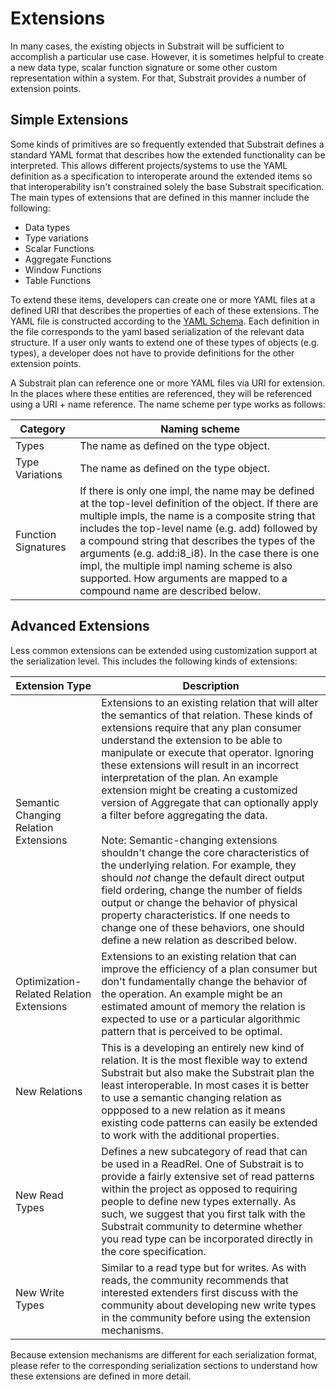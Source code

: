 # Extensions

In many cases, the existing objects in Substrait will be sufficient to accomplish a particular use case. However, it is sometimes helpful to create a new data type, scalar function signature or some other custom representation within a system. For that, Substrait provides a number of extension points. 

## Simple Extensions

Some kinds of primitives are so frequently extended that Substrait defines a standard YAML format that describes how the extended functionality can be interpreted. This allows different projects/systems to use the YAML definition as a specification to interoperate around the extended items so that interoperability isn't constrained solely the base Substrait specification. The main types of extensions that are defined in this manner include the following:

* Data types
* Type variations
* Scalar Functions
* Aggregate Functions
* Window Functions
* Table Functions

To extend these items, developers can create one or more YAML files at a defined URI that describes the properties of each of these extensions. The YAML file is constructed according to the [YAML Schema](https://github.com/substrait-io/substrait/blob/main/text/simple_extensions_schema.yaml). Each definition in the file corresponds to the yaml based serialization of the relevant data structure. If a user only wants to extend one of these types of objects (e.g. types), a developer does not have to provide definitions for the other extension points.

A Substrait plan can reference one or more YAML files via URI for extension. In the places where these entities are referenced, they will be referenced using a URI + name reference. The name scheme per type works as follows:

| Category            | Naming scheme                                                |
| ------------------- | ------------------------------------------------------------ |
| Types               | The name as defined on the type object.                      |
| Type Variations     | The name as defined on the type object.                      |
| Function Signatures | If there is only one impl, the name may be defined at the top-level definition of the object. If there are multiple impls, the name is a composite string that includes the top-level name (e.g. add) followed by a compound string that describes the types of the arguments (e.g. add:i8_i8). In the case there is one impl, the multiple impl naming scheme is also supported. How arguments are mapped to a compound name are described below. |

## Advanced Extensions

Less common extensions can be extended using customization support at the serialization level. This includes the following kinds of extensions:

| Extension Type                           | Description                                                  |
| ---------------------------------------- | ------------------------------------------------------------ |
| Semantic Changing Relation Extensions    | Extensions to an existing relation that will alter the semantics of that relation. These kinds of extensions require that any plan consumer understand the extension to be able to manipulate or execute that operator. Ignoring these extensions will result in an incorrect interpretation of the plan. An example extension might be creating a customized version of Aggregate that can optionally apply a filter before aggregating the data. <br /><br />Note: Semantic-changing extensions shouldn't change the core characteristics of the underlying relation. For example, they should *not* change the default direct output field ordering, change the number of fields output or change the behavior of physical property characteristics. If one needs to change one of these behaviors, one should define a new relation as described below. |
| Optimization-Related Relation Extensions | Extensions to an existing relation that can improve the efficiency of a plan consumer but don't fundamentally change the behavior of the operation. An example might be an estimated amount of memory the relation is expected to use or a particular algorithmic pattern that is perceived to be optimal. |
| New Relations                            | This is a developing an entirely new kind of relation. It is the most flexible way to extend Substrait but also make the Substrait plan the least interoperable. In most cases it is better to use a semantic changing relation as oppposed to a new relation as it means existing code patterns can easily be extended to work with the additional properties. |
| New Read Types                           | Defines a new subcategory of read that can be used in a ReadRel. One of Substrait is to provide a fairly extensive set of read patterns within the project as opposed to requiring people to define new types externally. As such, we suggest that you first talk with the Substrait community to determine whether you read type can be incorporated directly in the core specification. |
| New Write Types                          | Similar to a read type but for writes. As with reads, the community recommends that interested extenders first discuss with the community about developing new write types in the community before using the extension mechanisms. |

Because extension mechanisms are different for each serialization format, please refer to the corresponding serialization sections to understand how these extensions are defined in more detail.